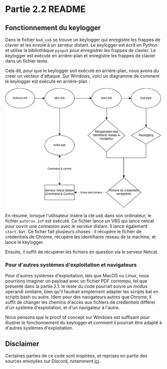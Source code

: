 # Partie 2.2 README

## Fonctionnement du keylogger

Dans le fichier `bad_usb` se trouve un keylogger qui enregistre les frappes de clavier et les envoie à un serveur distant. Le keylogger est écrit en Python et utilise la bibliothèque `pynput` pour enregistrer les frappes de clavier. Le keylogger est exécuté en arrière-plan et enregistre les frappes de clavier dans un fichier texte. 

Cela dit, pour que le keylogger soit exécuté en arrière-plan, nous avons du créer un vecteur d'attaque. Sur Windows, voici un diagramme de comment le keylogger est exécuté en arrière-plan :

<img src="./diagram.png" width="500px" alt="diagramme">

En résumé, lorsque l'utilisateur insère la clé usb dans son ordinateur, le fichier `autorun.inf` est exécuté. Ce fichier lance un VBS qui lance netcat pour ouvrir une connexion avec le serveur distant. Il lance également `start.bat`. Ce ficher fait plusieurs choses : il récupère le fichier de crédentiels de Chrome, récupère les identifiants réseau de la machine, et lance le keylogger.

Ensuite, il suffit de récupérer les fichiers en question via le serveur Netcat.

### Pour d'autres systèmes d'exploitation et navigateurs

Pour d'autres systèmes d'exploitation, tels que MacOS ou Linux, nous pourrions imaginer un payload avec un fichier PDF corrompu, tel que présenté dans la partie 2.1. le reste du code pourrait suivre un modus operandi similaire, bien qu'il faudrait simplement adapter les scripts bat en scripts bash ou autre. Idem pour des navigateurs autres que Chrome, il suffit de changer les chemins d'accès aux fichiers de crédentiels différer d'un système d'explotation, et d'un navigateur à l'autre.

Nous pensons que le proof of concept sur Windows est suffisant pour illustrer le fonctionnement du keylogger et comment il pourrait être adapté à d'autres systèmes d'exploitation.

## Disclaimer 

Certaines parties de ce code sont inspirées, et reprises en partie des sources envoyées sur Discord, notamment [ici](https://rajmehta2012.medium.com/introduction-274b4f4f6724).
